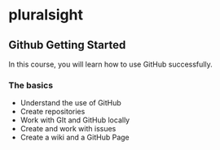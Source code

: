 # pluralsight

## Github Getting Started
In this course, you will learn how to use GitHub successfully.

### The basics

- Understand the use of GitHub
- Create repositories
- Work with GIt and GitHub locally
- Create and work with issues
- Create a wiki and a GitHub Page

